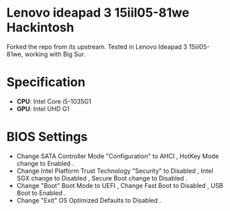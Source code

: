 # Lenovo ideapad 3 15iil05-81we Hackintosh
Forked the repo from its upstream. Tested in Lenovo Ideapad 3 15iil05-81we, working with Big Sur.

# Specification
- <b>CPU</b>: Intel Core i5-1035G1
- <b>GPU</b>: Intel UHD G1

# BIOS Settings
- Change SATA Controller Mode "Configuration" to AHCI , HotKey Mode change to Enabled .
- Change Intel Platform Trust Technology "Security" to Disabled , Intel SGX change to Disabled , Secure Boot change to Disabled .
- Change "Boot" Boot Mode to UEFI , Change Fast Boot to Disabled , USB Boot to Enabled .
- Change "Exit" OS Optimized Defaults to Disabled .
